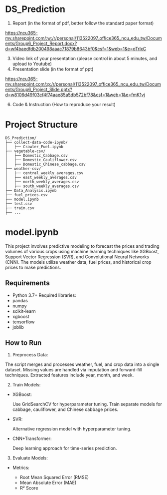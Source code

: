 # DS_Prediction
1. Report (in the format of pdf, better follow the standard paper format)

https://ncu365-my.sharepoint.com/:w:/r/personal/113522097_office365_ncu_edu_tw/Documents/Group6_Project_Report.docx?d=wf4baedfdb200498aaac71879b8643bf0&csf=1&web=1&e=qTrlxC

3. Video link of your presentation (please control in about 5 minutes, and upload to Youtube)
4. Presentation slide (in the format of ppt)

https://ncu365-my.sharepoint.com/:p:/r/personal/113522097_office365_ncu_edu_tw/Documents/Group6_Project_Slide.pptx?d=w8106d49f03cf4f74aae85a5db572bf78&csf=1&web=1&e=fmK1vj

6. Code & Instruction (How to reproduce your result)
# Project Structure
```plaintext
DS_Prediction/
├── collect-data-code-ipynb/
│   ├── Crawler_Fuel.ipynb
├── vegetable-csv/
│   ├── Domestic_Cabbage.csv
│   ├── Domestic_Cauliflower.csv
│   ├── Domestic_Chinese_cabbage.csv
├── weather-csv/
│   ├── central_weekly_averages.csv
│   ├── east_weekly_averages.csv
│   ├── north_weekly_averages.csv
│   ├── south_weekly_averages.csv
├── Data_Analysis.ipynb
├── fuel_prices.csv
├── model.ipynb
├── test.csv
├── train.csv
├── ...
```
# model.ipynb
This project involves predictive modeling to forecast the prices and trading volumes of various crops using machine learning techniques like XGBoost, Support Vector Regression (SVR), and Convolutional Neural Networks (CNN). The models utilize weather data, fuel prices, and historical crop prices to make predictions.
## Requirements
- Python 3.7+
Required libraries:
- pandas
- numpy
- scikit-learn
- xgboost
- tensorflow
- joblib
## How to Run
1. Preprocess Data:

The script merges and processes weather, fuel, and crop data into a single dataset.
Missing values are handled via imputation and forward-fill techniques.
Extracted features include year, month, and week.

2. Train Models:

- XGBoost:

  Use GridSearchCV for hyperparameter tuning.
  Train separate models for cabbage, cauliflower, and Chinese cabbage prices.

- SVR:

  Alternative regression model with hyperparameter tuning.

- CNN+Transformer:

  Deep learning approach for time-series prediction.

3. Evaluate Models:

- Metrics:

  - Root Mean Squared Error (RMSE)
  - Mean Absolute Error (MAE)
  - R² Score
